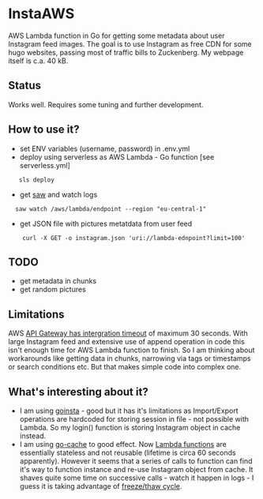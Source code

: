 # InstaAWS

AWS Lambda function in Go for getting some metadata about user Instagram feed images. The goal is to use Instagram as free CDN for some hugo websites, passing most of traffic bills to Zuckenberg. My webpage itself is c.a. 40 kB.

## Status

Works well. Requires some tuning and further development.

## How to use it?

- set ENV variables (username, password) in .env.yml
- deploy using serverless as AWS Lambda - Go function [see serverless.yml]
```
   sls deploy 
```
- get [saw](https://github.com/donnemartin/saws) and watch logs
```
  saw watch /aws/lambda/endpoint --region "eu-central-1"
```
- get JSON file with pictures metatdata from user feed
``` 
    curl -X GET -o instagram.json 'uri://lambda-ednpoint?limit=100' 
```

## TODO

- get metadata in chunks
- get random pictures

## Limitations

AWS [API Gateway has intergration timeout](https://docs.aws.amazon.com/apigateway/latest/developerguide/limits.html) of maximum 30 seconds. With large Instagram feed and extensive use of append operation in code this isn't enough time for AWS Lambda function to finish. So I am thinking about workarounds like getting data in chunks, narrowing via tags or timestamps or search conditions etc.  But that makes simple code into complex one.

## What's interesting about it?

- I am using [goinsta](https://github.com/ahmdrz/goinsta) - good but it has it's limitations as Import/Export operations are hardcoded for storing session in file - not possible with Lambda. So my login() function is storing Instagram object in cache instead.
- I am using [go-cache](https://github.com/patrickmn/go-cache) to good effect. Now [Lambda functions](https://aws.amazon.com/lambda/faqs/#) are essentially stateless and not reusable (lifetime is circa 60 seconds apparently). However it seems that a series of calls to function can find it's way to function instance and re-use Instagram object from cache. It shaves quite some time on successive calls - watch it happen in logs - I guess it is  taking advantage of [freeze/thaw cycle](https://aws.amazon.com/blogs/compute/container-reuse-in-lambda/).
